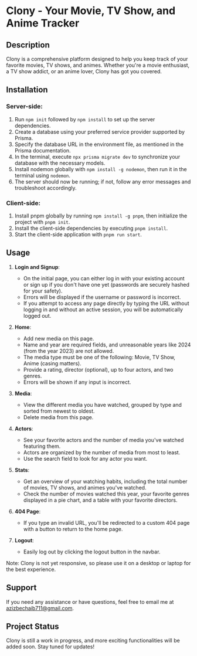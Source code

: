 # Clony - Your Movie, TV Show, and Anime Tracker

## Description

Clony is a comprehensive platform designed to help you keep track of your favorite movies, TV shows, and animes. Whether you're a movie enthusiast, a TV show addict, or an anime lover, Clony has got you covered.

## Installation

### Server-side:

1. Run `npm init` followed by `npm install` to set up the server dependencies.
2. Create a database using your preferred service provider supported by Prisma.
3. Specify the database URL in the environment file, as mentioned in the Prisma documentation.
4. In the terminal, execute `npx prisma migrate dev` to synchronize your database with the necessary models.
5. Install nodemon globally with `npm install -g nodemon`, then run it in the terminal using `nodemon`.
6. The server should now be running; if not, follow any error messages and troubleshoot accordingly.

### Client-side:

1. Install pnpm globally by running `npm install -g pnpm`, then initialize the project with `pnpm init`.
2. Install the client-side dependencies by executing `pnpm install`.
3. Start the client-side application with `pnpm run start`.

## Usage

1. **Login and Signup**:

    - On the initial page, you can either log in with your existing account or sign up if you don't have one yet (passwords are securely hashed for your safety).
    - Errors will be displayed if the username or password is incorrect.
    - If you attempt to access any page directly by typing the URL without logging in and without an active session, you will be automatically logged out.

2. **Home**:

    - Add new media on this page.
    - Name and year are required fields, and unreasonable years like 2024 (from the year 2023) are not allowed.
    - The media type must be one of the following: Movie, TV Show, Anime (casing matters).
    - Provide a rating, director (optional), up to four actors, and two genres.
    - Errors will be shown if any input is incorrect.

3. **Media**:

    - View the different media you have watched, grouped by type and sorted from newest to oldest.
    - Delete media from this page.

4. **Actors**:

    - See your favorite actors and the number of media you've watched featuring them.
    - Actors are organized by the number of media from most to least.
    - Use the search field to look for any actor you want.

5. **Stats**:

    - Get an overview of your watching habits, including the total number of movies, TV shows, and animes you've watched.
    - Check the number of movies watched this year, your favorite genres displayed in a pie chart, and a table with your favorite directors.

6. **404 Page**:

    - If you type an invalid URL, you'll be redirected to a custom 404 page with a button to return to the home page.

7. **Logout**:
    - Easily log out by clicking the logout button in the navbar.

Note: Clony is not yet responsive, so please use it on a desktop or laptop for the best experience.

## Support

If you need any assistance or have questions, feel free to email me at azizbechaib711@gmail.com.

## Project Status

Clony is still a work in progress, and more exciting functionalities will be added soon. Stay tuned for updates!
